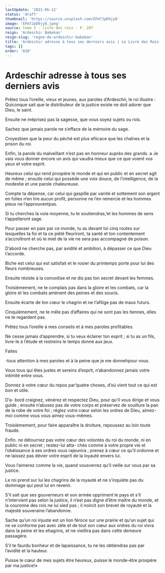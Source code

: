 ```yaml
---
lastUpdate: '2021-05-12'
status: 'draft'
thumbnail: 'https://source.unsplash.com/EFm7JpD9jy8'
image: 'EFm7JpD9jy8.jpeg'
source: tome V - livre des rois - P. 297
reign: 'Ardeschir Babekan'
reign-slug: 'regne-de-ardeschir-babekan'
title: 'Ardeschir adresse à tous ses derniers avis | Le Livre des Rois | Shâhnâmeh'
tags: []
order: '010'
---
```


# Ardeschir adresse à tous ses derniers avis

Prêtez tous l’oreille, vieux et jeunes, aux paroles d’Ardeschir, le roi illustre : Quiconque sait que le distributeur de la justice existe ne doit adorer que Dieu, le saint.

Ensuite ne méprisez pas la sagesse, que vous soyez sujets ou rois.

Sachez que jamais parole ne s’efface de la mémoire du sage.

Croyezbien que la peur du péché est plus efiicace que les chaînes et la prison du roi.

Enfin, la parole du malveillant n’est pas en honneur auprès des grands. a Je vais vous donner encore un avis qui vaudra mieux que ce que voient vos yeux et votre esprit.

Heureux celui qui rend prospère le monde et qui en public et en secret agit de même ; ensuite celui qui possède une voix douce, de l’intelligence, de la modestie et une parole chaleureuse.

Compte ta dépense, car celui qui gaspille par vanité et sottement son argent en folies n’en tire aucun profit, personne ne l’en remercie et les hommes pieux ne l’approuventpas.

Si tu cherches la voie moyenne, tu te soutiendras,’et les hommes de sens t’appelleront sage.

Pour passer en paix par ce monde, tu as devant toi cinq routes sur lesquelles ta foi et ta ce piété fleuriront, ta santé et ton contentement s’accroîtront et où le miel de la vie ne sera pas accompagné de poison.

D’abord ne cherche pas, par avidité et ambition, à dépasser ce que Dieu t’accorde.

Biche est celui qui est satisfait et le rosier du printemps porte pour lui des fleurs nombreuses.

Ensuite résiste à la convoitise et ne dis pas ton secret devant les femmes.

Troisièmement, ne te complais pas dans la gloire et les combats, car la gloire et les combats amènent des peines et des soucis.

Ensuite écarte de ton cœur le chagrin et ne t’afilige pas de maux futurs.

Cinquièmement, ne te mêle pas d’affaires qui ne sont pas les tiennes, elles ne te regardent pas.

Prêtez tous l’oreille à mes conseils et à mes paroles profitables.

Ne cesse jamais d’apprendre, si tu veux éclairer ton esprit ; si tu as un fils, livre-le à l’étude et restreins le temps donné aux jeux.

Faites

-tous attention à mes paroles et à la peine que je me donnehpour vous.

Vous tous qui êtes justes et sereins d’esprit, n’abandonnez jamais votre intimité entre vous.

Donnez à votre cœur du repos par’quatre choses, d’où vient tout ce qui est bon et utile.

D’a- bord craignez, vénérez et respectez Dieu, pour qu’il vous dirige et vous guide ; ensuite n’abusez pas de votre corps et préservez de souillure la pan de la robe de votre foi ; réglez votre cœur selon les ordres de Dieu, aimez-moi comme vous vous aimez vous-mêmes.

Troisièmement, pour faire apparaître la droiture, repoussez au loin toute fraude.

Enfin. ne détournez pas votre cœur des volontés du roi du monde, ni en public ni en secret ; restez-lui atta- chés comme à votre propre vie et l’obéissance à ses ordres vous rajeunira ; prenez à cœur ce qu’il ordonne et ne laissez pas dévier votre esprit de la loyauté envers lui.

Vous l’aimerez comme la vie, quand vousverrez qu’il veille sur vous par sa justice.

Le roi prend sur lui les chagrins de la royauté et ne s’inquiète pas du dommage qui peut lui en revenir.

S’il sait que ses gouverneurs et son armée oppriment le pays et s’il n’intervient pas selon la justice, il n’est pas digne d’être maître du monde, et la couronne des rois ne lui sied pas ; il noircit son brevet de royauté et la majesté souveraine l’abandonne.

Sache qu’un roi injuste est un lion féroce sur une prairie et qu’un sujet qui ne se conforme pas avec zèle et de tout son cœur aux ordres du roi vivra dans la peine et les ehagrins, et ne vieillira pas dans cette demeure passagère.

S’il te faurdu bonheur et de lapaissance, tu ne les obtiendras pas par l’avidité et la hauteur.

Puisse le cœur de mes sujets être heureux, puisse le monde-être prospère par ma justice!»

